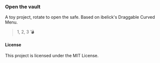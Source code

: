 ### Open the vault 

A toy project, rotate to open the safe. Based on ibelick's Draggable Curved Menu. 

> 1, 2, 3 💣

#### License

This project is licensed under the MIT License.